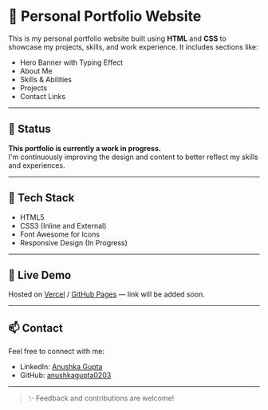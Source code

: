 # 💼 Personal Portfolio Website

This is my personal portfolio website built using **HTML** and **CSS** to showcase my projects, skills, and work experience. It includes sections like:

- Hero Banner with Typing Effect
- About Me
- Skills & Abilities
- Projects
- Contact Links

---

## 🚧 Status

**This portfolio is currently a work in progress.**  
I'm continuously improving the design and content to better reflect my skills and experiences.

---

## 🔧 Tech Stack

- HTML5
- CSS3 (Inline and External)
- Font Awesome for Icons
- Responsive Design (In Progress)

---

## 📌 Live Demo

Hosted on [Vercel](https://vercel.com/) / [GitHub Pages](#) — link will be added soon.

---

## 📫 Contact

Feel free to connect with me:
- LinkedIn: [Anushka Gupta](https://www.linkedin.com/in/anushka-gupta-348990215/)
- GitHub: [anushkagupta0203](https://github.com/anushkagupta0203)

---

> ✨ Feedback and contributions are welcome!
